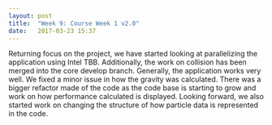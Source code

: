 ```yaml
---
layout: post
title:  "Week 9: Course Week 1 v2.0"
date:   2017-03-23 15:37
---
```


Returning focus on the project, we have started looking at parallelizing 
the application using Intel TBB. Additionally, the work on collision has 
been merged into the core develop branch. Generally, the application works 
very well. We fixed a minor issue in how the gravity was calculated. There 
was a bigger refactor made of the code as the code base is starting to 
grow and work on how performance calculated is displayed. Looking forward, 
we also started work on changing the structure of how particle data is 
represented in the code.

